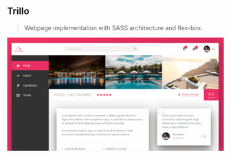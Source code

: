 ## Trillo

> Webpage implementation with SASS architecture and flex-box.

![Trillo](./img/Trillo.gif)
